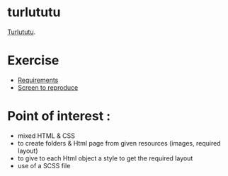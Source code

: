 # turlututu
[Turlututu](https://pierreweets.github.io/turlututu/index.html).

# Exercise
* [Requirements](https://github.com/becodeorg/CRL-Woods-3.21/tree/master/LearningPath/01.The-Field/05.HTML-CSS/progressive-enhancement)
* [Screen to reproduce](https://github.com/becodeorg/CRL-Woods-3.21/blob/master/LearningPath/01.The-Field/05.HTML-CSS/progressive-enhancement/turlututu.png)

# Point of interest : 
* mixed HTML & CSS
* to create folders & Html page from given resources (images, required layout)
* to give to each Html object a style to get the required layout
* use of a SCSS file

